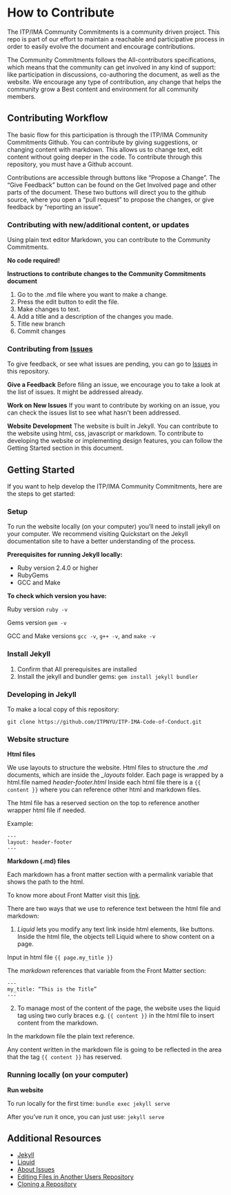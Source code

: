 # How to Contribute
The ITP/IMA Community Commitments is a community driven project. This repo is part of our effort to maintain a reachable and participative process in order to easily evolve the document and encourage contributions. 

The Community Commitments follows the All-contributors specifications, which means that the community can get involved in any kind of support: like participation in discussions, co-authoring the document, as well as the website. We encourage any type of contribution, any change that helps the community grow a Best content and environment for all community members.

## Contributing Workflow
The basic flow for this participation is through  the ITP/IMA Community Commitments Github. You can contribute by giving suggestions, or changing content with markdown.  This allows us to change text, edit content without going deeper in the code. 
To contribute through this repository, you must have a Github account.

Contributions are accessible through buttons like “Propose a Change”. The “Give Feedback” button can be found on the Get Involved page and other parts of the document. These two buttons will direct you to the github source, where you open a “pull request” to propose the changes, or give feedback by “reporting an issue”. 

### Contributing with new/additional content, or updates 
Using plain text editor Markdown, you can contribute to the Community Commitments. 

**No code required!** 

**Instructions to contribute changes to the Community Commitments document**
1. Go to the .md file where you want to make a change.
2. Press the edit button to edit the file.
3. Make changes to text.
4. Add a title and a description of the changes you made.
5. Title new branch
6. Commit changes

### Contributing from [Issues](https://github.com/ITPNYU/ITP-IMA-Code-of-Conduct/issues)
To give feedback, or see what issues are pending, you can go to [Issues](https://github.com/ITPNYU/ITP-IMA-Code-of-Conduct/issues) in this repository.

**Give a Feedback**
Before filing an issue, we encourage you to take a look at the list of issues. It might be addressed already. 

**Work on New Issues**
If you want to contribute by working on an issue, you can check the issues list to see what hasn't been addressed.

**Website Development**
The website is built in Jekyll. You can contribute to the website using html, css, javascript or markdown. To contribute to developing the website or implementing design features, you can follow the Getting Started section in this document. 

## Getting Started
If you want to help develop the ITP/IMA Community Commitments, here are the steps to get started:

### Setup
To run the website locally (on your computer) you’ll need to install jekyll on your computer. We recommend visiting Quickstart on the Jekyll documentation site to have a better understanding of the process.

**Prerequisites for running Jekyll locally:**

- Ruby version 2.4.0 or higher
- RubyGems
- GCC and Make

**To check which version you have:**

Ruby version
`ruby -v`

Gems version 
`gem -v`

GCC and Make versions
`gcc -v`, `g++ -v`, and `make -v`

### Install Jekyll

1. Confirm that All prerequisites are installed
2. Install the jekyll and bundler gems:
`gem install jekyll bundler`

### Developing in Jekyll

To make a local copy of this repository: 
```
git clone https://github.com/ITPNYU/ITP-IMA-Code-of-Conduct.git
```

### Website structure

**Html files**

We use layouts to structure the website. Html files to structure the *.md* documents, which are inside the *_layouts* folder. Each page is wrapped by a html.file named *header-footer.html* Inside each html file there is a `{{ content }}` where you can reference other html and markdown files.

The html file has a reserved section on the top to reference another wrapper html file if needed.

Example: 
```
---
layout: header-footer
---
```

**Markdown (.md) files**

Each markdown has a front matter section with a permalink variable that shows the path to the html. 

To know more about Front Matter visit this [link](https://jekyllrb.com/docs/front-matter/).

There are two ways that we use to reference text between the html file and markdown:


1. *Liquid* lets you modify any text  link inside html elements, like buttons. Inside the html file, the objects tell Liquid where to show content on a page. 

Input in html file
`{{ page.my_title }}`

The *markdown* references that variable from the Front Matter section:

```
---
my_title: “This is the Title” 
---
```

2. To manage most of the content of the page, the website uses the liquid tag using two curly braces e.g. `{{ content }}` in the html file to insert content from the markdown.

In the markdown file the plain text reference. 

Any content written in the markdown file is going to be reflected in the area that the tag `{{ content }}` has reserved. 

### Running locally (on your computer)

**Run website**

To run locally for the first time:
`bundle exec jekyll serve`

After you’ve run it once, you can just use:
`jekyll serve`

## Additional Resources

- [Jekyll](https://jekyllrb.com/)
- [Liquid](https://shopify.github.io/liquid/basics/introduction/)
- [About Issues](https://docs.github.com/en/github/managing-your-work-on-github/about-issues)
- [Editing Files in Another Users Repository](https://docs.github.com/en/github/managing-files-in-a-repository/editing-files-in-another-users-repository)
- [Cloning a Repository](https://docs.github.com/en/github/creating-cloning-and-archiving-repositories/cloning-a-repository) 
